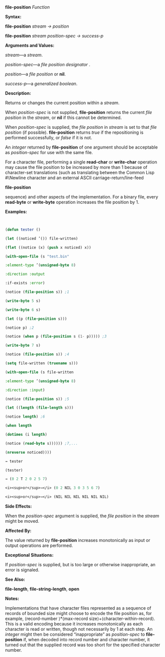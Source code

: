 **file-position** *Function* 



**Syntax:** 



**file-position** *stream → position* 



**file-position** *stream position-spec → success-p* 



**Arguments and Values:** 



*stream*—a *stream*. 



*position-spec*—a *file position designator* . 



*position*—a *file position* or **nil**. 



*success-p*—a *generalized boolean*. 



**Description:** 



Returns or changes the current position within a *stream*. 



When *position-spec* is not supplied, **file-position** returns the current *file position* in the *stream*, or **nil** if this cannot be determined. 



When *position-spec* is supplied, the *file position* in *stream* is set to that *file position* (if possible). **file-position** returns *true* if the repositioning is performed successfully, or *false* if it is not. 



An *integer* returned by **file-position** of one argument should be acceptable as *position-spec* for use with the same file. 



For a character file, performing a single **read-char** or **write-char** operation may cause the file position to be increased by more than 1 because of character-set translations (such as translating between the Common Lisp #\Newline character and an external ASCII carriage-return/line-feed 







 



 



**file-position** 



sequence) and other aspects of the implementation. For a binary file, every **read-byte** or **write-byte** operation increases the file position by 1. 



**Examples:**
```lisp
 

(defun tester () 

(let ((noticed ’()) file-written) 

(flet ((notice (x) (push x noticed) x)) 

(with-open-file (s "test.bin" 

:element-type ’(unsigned-byte 8) 

:direction :output 

:if-exists :error) 

(notice (file-position s)) ;1 

(write-byte 5 s) 

(write-byte 6 s) 

(let ((p (file-position s))) 

(notice p) ;2 

(notice (when p (file-position s (1- p))))) ;3 

(write-byte 7 s) 

(notice (file-position s)) ;4 

(setq file-written (truename s))) 

(with-open-file (s file-written 

:element-type ’(unsigned-byte 8) 

:direction :input) 

(notice (file-position s)) ;5 

(let ((length (file-length s))) 

(notice length) ;6 

(when length 

(dotimes (i length) 

(notice (read-byte s)))))) ;7,... 

(nreverse noticed)))) 

→ tester 

(tester) 

→ (0 2 T 2 0 2 5 7) 

<i><sup>or</sup>→</i> (0 2 NIL 3 0 3 5 6 7) 

<i><sup>or</sup>→</i> (NIL NIL NIL NIL NIL NIL) 


```
**Side Effects:** 



When the *position-spec* argument is supplied, the *file position* in the *stream* might be moved. 



**Affected By:** 



The value returned by **file-position** increases monotonically as input or output operations are performed. 







 



 



**Exceptional Situations:** 



If *position-spec* is supplied, but is too large or otherwise inappropriate, an error is signaled. 



**See Also:** 



**file-length**, **file-string-length**, **open** 



**Notes:** 



Implementations that have character files represented as a sequence of records of bounded size might choose to encode the file position as, for example, ⟨record-number ⟩\*⟨max-record size⟩+⟨character-within-record⟩. This is a valid encoding because it increases monotonically as each character is read or written, though not necessarily by 1 at each step. An *integer* might then be considered “inappropriate” as *position-spec* to **file-position** if, when decoded into record number and character number, it turned out that the supplied record was too short for the specified character number. 



